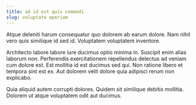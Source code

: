 ```yaml
---
title: ad id est quis commodi
slug: voluptate aperiam
---
```


Atque deleniti harum consequatur quo dolorem ab earum dolore. Nam nihil vero quis similique id sed id. Voluptatem voluptatem inventore.

Architecto labore labore iure ducimus optio minima in. Suscipit enim alias laborum non. Perferendis exercitationem repellendus delectus ad veniam cum dolore est. Est mollitia id est ducimus sed qui. Non ratione libero et tempora sint est ex. Aut dolorem velit dolore quia adipisci rerum non explicabo.

Quia aliquid autem corrupti dolores. Quidem sit similique debitis mollitia. Dolorem ut atque voluptatem odit aut ducimus.
